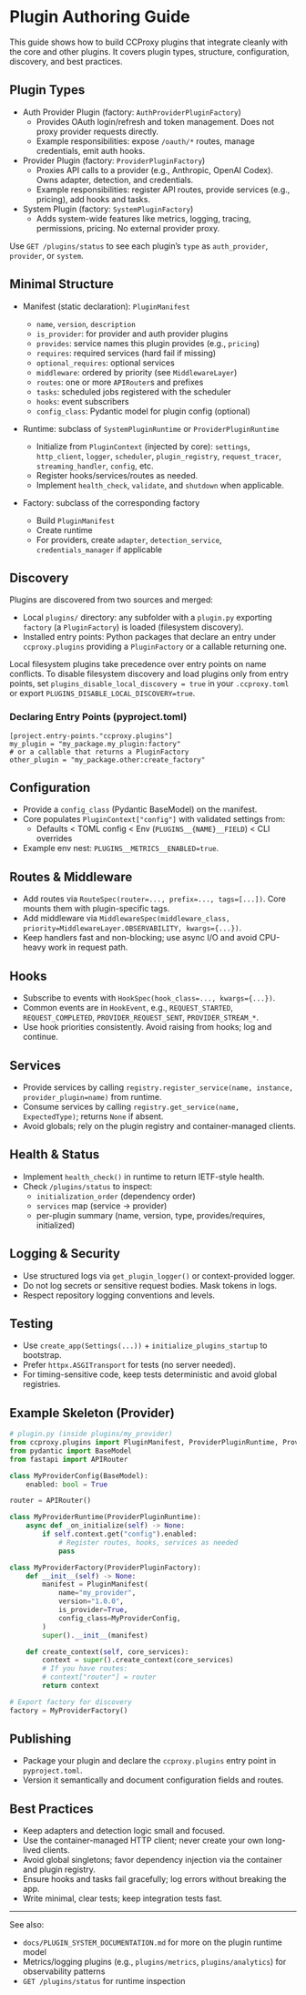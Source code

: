 # Plugin Authoring Guide

This guide shows how to build CCProxy plugins that integrate cleanly with the core and other plugins. It covers plugin types, structure, configuration, discovery, and best practices.

## Plugin Types

- Auth Provider Plugin (factory: `AuthProviderPluginFactory`)
  - Provides OAuth login/refresh and token management. Does not proxy provider requests directly.
  - Example responsibilities: expose `/oauth/*` routes, manage credentials, emit auth hooks.
- Provider Plugin (factory: `ProviderPluginFactory`)
  - Proxies API calls to a provider (e.g., Anthropic, OpenAI Codex). Owns adapter, detection, and credentials.
  - Example responsibilities: register API routes, provide services (e.g., pricing), add hooks and tasks.
- System Plugin (factory: `SystemPluginFactory`)
  - Adds system-wide features like metrics, logging, tracing, permissions, pricing. No external provider proxy.

Use `GET /plugins/status` to see each plugin’s `type` as `auth_provider`, `provider`, or `system`.

## Minimal Structure

- Manifest (static declaration): `PluginManifest`
  - `name`, `version`, `description`
  - `is_provider`: for provider and auth provider plugins
  - `provides`: service names this plugin provides (e.g., `pricing`)
  - `requires`: required services (hard fail if missing)
  - `optional_requires`: optional services
  - `middleware`: ordered by priority (see `MiddlewareLayer`)
  - `routes`: one or more `APIRouter`s and prefixes
  - `tasks`: scheduled jobs registered with the scheduler
  - `hooks`: event subscribers
  - `config_class`: Pydantic model for plugin config (optional)

- Runtime: subclass of `SystemPluginRuntime` or `ProviderPluginRuntime`
  - Initialize from `PluginContext` (injected by core): `settings`, `http_client`, `logger`, `scheduler`, `plugin_registry`, `request_tracer`, `streaming_handler`, `config`, etc.
  - Register hooks/services/routes as needed.
  - Implement `health_check`, `validate`, and `shutdown` when applicable.

- Factory: subclass of the corresponding factory
  - Build `PluginManifest`
  - Create runtime
  - For providers, create `adapter`, `detection_service`, `credentials_manager` if applicable

## Discovery

Plugins are discovered from two sources and merged:
- Local `plugins/` directory: any subfolder with a `plugin.py` exporting `factory` (a `PluginFactory`) is loaded (filesystem discovery).
- Installed entry points: Python packages that declare an entry under `ccproxy.plugins` providing a `PluginFactory` or a callable returning one.

Local filesystem plugins take precedence over entry points on name conflicts. To disable filesystem discovery and load plugins only from entry points, set `plugins_disable_local_discovery = true` in your `.ccproxy.toml` or export `PLUGINS_DISABLE_LOCAL_DISCOVERY=true`.

### Declaring Entry Points (pyproject.toml)

```
[project.entry-points."ccproxy.plugins"]
my_plugin = "my_package.my_plugin:factory"
# or a callable that returns a PluginFactory
other_plugin = "my_package.other:create_factory"
```

## Configuration

- Provide a `config_class` (Pydantic BaseModel) on the manifest.
- Core populates `PluginContext["config"]` with validated settings from:
  - Defaults < TOML config < Env (`PLUGINS__{NAME}__FIELD`) < CLI overrides
- Example env nest: `PLUGINS__METRICS__ENABLED=true`.

## Routes & Middleware

- Add routes via `RouteSpec(router=..., prefix=..., tags=[...])`. Core mounts them with plugin-specific tags.
- Add middleware via `MiddlewareSpec(middleware_class, priority=MiddlewareLayer.OBSERVABILITY, kwargs={...})`.
- Keep handlers fast and non-blocking; use async I/O and avoid CPU-heavy work in request path.

## Hooks

- Subscribe to events with `HookSpec(hook_class=..., kwargs={...})`.
- Common events are in `HookEvent`, e.g., `REQUEST_STARTED`, `REQUEST_COMPLETED`, `PROVIDER_REQUEST_SENT`, `PROVIDER_STREAM_*`.
- Use hook priorities consistently. Avoid raising from hooks; log and continue.

## Services

- Provide services by calling `registry.register_service(name, instance, provider_plugin=name)` from runtime.
- Consume services by calling `registry.get_service(name, ExpectedType)`; returns `None` if absent.
- Avoid globals; rely on the plugin registry and container-managed clients.

## Health & Status

- Implement `health_check()` in runtime to return IETF-style health.
- Check `/plugins/status` to inspect:
  - `initialization_order` (dependency order)
  - `services` map (service -> provider)
  - per-plugin summary (name, version, type, provides/requires, initialized)

## Logging & Security

- Use structured logs via `get_plugin_logger()` or context-provided logger.
- Do not log secrets or sensitive request bodies. Mask tokens in logs.
- Respect repository logging conventions and levels.

## Testing

- Use `create_app(Settings(...))` + `initialize_plugins_startup` to bootstrap.
- Prefer `httpx.ASGITransport` for tests (no server needed).
- For timing-sensitive code, keep tests deterministic and avoid global registries.

## Example Skeleton (Provider)

```python
# plugin.py (inside plugins/my_provider)
from ccproxy.plugins import PluginManifest, ProviderPluginRuntime, ProviderPluginFactory
from pydantic import BaseModel
from fastapi import APIRouter

class MyProviderConfig(BaseModel):
    enabled: bool = True

router = APIRouter()

class MyProviderRuntime(ProviderPluginRuntime):
    async def _on_initialize(self) -> None:
        if self.context.get("config").enabled:
            # Register routes, hooks, services as needed
            pass

class MyProviderFactory(ProviderPluginFactory):
    def __init__(self) -> None:
        manifest = PluginManifest(
            name="my_provider",
            version="1.0.0",
            is_provider=True,
            config_class=MyProviderConfig,
        )
        super().__init__(manifest)

    def create_context(self, core_services):
        context = super().create_context(core_services)
        # If you have routes:
        # context["router"] = router
        return context

# Export factory for discovery
factory = MyProviderFactory()
```

## Publishing

- Package your plugin and declare the `ccproxy.plugins` entry point in `pyproject.toml`.
- Version it semantically and document configuration fields and routes.

## Best Practices

- Keep adapters and detection logic small and focused.
- Use the container-managed HTTP client; never create your own long-lived clients.
- Avoid global singletons; favor dependency injection via the container and plugin registry.
- Ensure hooks and tasks fail gracefully; log errors without breaking the app.
- Write minimal, clear tests; keep integration tests fast.

---

See also:
- `docs/PLUGIN_SYSTEM_DOCUMENTATION.md` for more on the plugin runtime model
- Metrics/logging plugins (e.g., `plugins/metrics`, `plugins/analytics`) for observability patterns
- `GET /plugins/status` for runtime inspection
